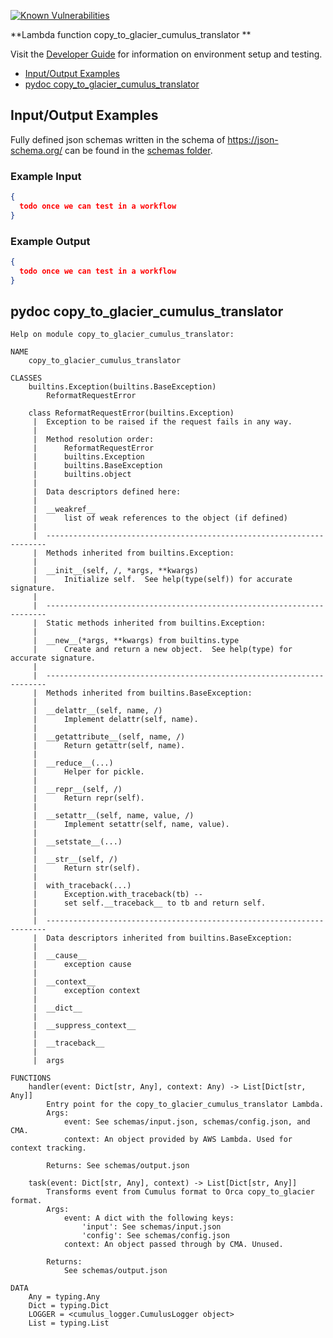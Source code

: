 [![Known Vulnerabilities](https://snyk.io/test/github/nasa/cumulus-orca/badge.svg?targetFile=tasks/copy_to_glacier_cumulus_translator/requirements.txt)](https://snyk.io/test/github/nasa/cumulus-orca?targetFile=tasks/copy_to_glacier_cumulus_translator/requirements.txt)

**Lambda function copy_to_glacier_cumulus_translator **

Visit the [Developer Guide](https://nasa.github.io/cumulus-orca/docs/developer/development-guide/code/contrib-code-intro) for information on environment setup and testing.

- [Input/Output Examples](#input-output-examples)
- [pydoc copy_to_glacier_cumulus_translator](#pydoc)

<a name="input-output-examples"></a>
## Input/Output Examples
Fully defined json schemas written in the schema of https://json-schema.org/ can be found in the [schemas folder](schemas).

### Example Input
```json
{
  todo once we can test in a workflow
}
```

### Example Output
```json
{
  todo once we can test in a workflow
}
```
<a name="pydoc"></a>
## pydoc copy_to_glacier_cumulus_translator
```
Help on module copy_to_glacier_cumulus_translator:

NAME
    copy_to_glacier_cumulus_translator

CLASSES
    builtins.Exception(builtins.BaseException)
        ReformatRequestError
    
    class ReformatRequestError(builtins.Exception)
     |  Exception to be raised if the request fails in any way.
     |  
     |  Method resolution order:
     |      ReformatRequestError
     |      builtins.Exception
     |      builtins.BaseException
     |      builtins.object
     |  
     |  Data descriptors defined here:
     |  
     |  __weakref__
     |      list of weak references to the object (if defined)
     |  
     |  ----------------------------------------------------------------------
     |  Methods inherited from builtins.Exception:
     |  
     |  __init__(self, /, *args, **kwargs)
     |      Initialize self.  See help(type(self)) for accurate signature.
     |  
     |  ----------------------------------------------------------------------
     |  Static methods inherited from builtins.Exception:
     |  
     |  __new__(*args, **kwargs) from builtins.type
     |      Create and return a new object.  See help(type) for accurate signature.
     |  
     |  ----------------------------------------------------------------------
     |  Methods inherited from builtins.BaseException:
     |  
     |  __delattr__(self, name, /)
     |      Implement delattr(self, name).
     |  
     |  __getattribute__(self, name, /)
     |      Return getattr(self, name).
     |  
     |  __reduce__(...)
     |      Helper for pickle.
     |  
     |  __repr__(self, /)
     |      Return repr(self).
     |  
     |  __setattr__(self, name, value, /)
     |      Implement setattr(self, name, value).
     |  
     |  __setstate__(...)
     |  
     |  __str__(self, /)
     |      Return str(self).
     |  
     |  with_traceback(...)
     |      Exception.with_traceback(tb) --
     |      set self.__traceback__ to tb and return self.
     |  
     |  ----------------------------------------------------------------------
     |  Data descriptors inherited from builtins.BaseException:
     |  
     |  __cause__
     |      exception cause
     |  
     |  __context__
     |      exception context
     |  
     |  __dict__
     |  
     |  __suppress_context__
     |  
     |  __traceback__
     |  
     |  args

FUNCTIONS
    handler(event: Dict[str, Any], context: Any) -> List[Dict[str, Any]]
        Entry point for the copy_to_glacier_cumulus_translator Lambda.
        Args:
            event: See schemas/input.json, schemas/config.json, and CMA.
            context: An object provided by AWS Lambda. Used for context tracking.
        
        Returns: See schemas/output.json
    
    task(event: Dict[str, Any], context) -> List[Dict[str, Any]]
        Transforms event from Cumulus format to Orca copy_to_glacier format.
        Args:
            event: A dict with the following keys:
                'input': See schemas/input.json
                'config': See schemas/config.json
            context: An object passed through by CMA. Unused.
        
        Returns:
            See schemas/output.json

DATA
    Any = typing.Any
    Dict = typing.Dict
    LOGGER = <cumulus_logger.CumulusLogger object>
    List = typing.List
```